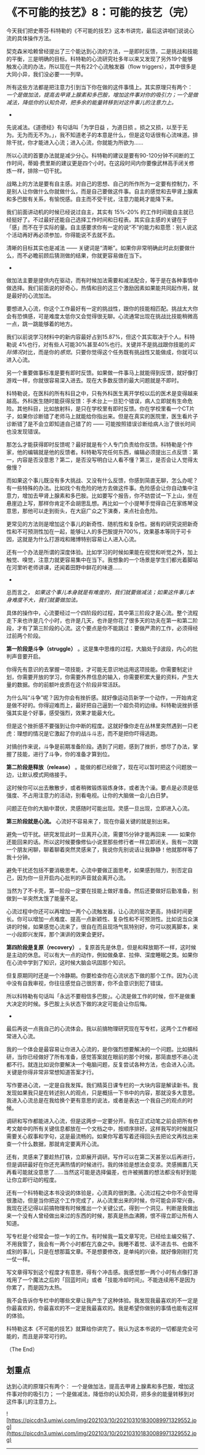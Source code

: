 # 《不可能的技艺》8：可能的技艺（完）

今天我们把史蒂芬·科特勒的《不可能的技艺》这本书讲完，最后这讲咱们说说心流的具体操作方法。

契克森米哈赖曾经提出了三个能达到心流的方法，一是即时反馈，二是挑战和技能的平衡，三是明确的目标。科特勒的心流研究社多年以来又发现了另外19个能够触发心流的办法，所以现在一共有22个心流触发器（flow triggers），其中很多是大同小异，我们没必要一一列举。

所有这些方法都是把注意力引到当下你在做的这件事情上。其实原理只有两个： *一个是做加法，提高去甲肾上腺素和多巴胺，增加这件事对你的吸引力；一个是做减法，降低你的认知负荷，把多余的能量转移到对这件事儿的注意力上。*

*

先说减法。《道德经》有句话叫「为学日益 ，为道日损 。损之又损，以至于无为。无为而无不为。」，我不知道老子的本意是什么，但是这句话很有心流味道。排除干扰，你才能进入心流；进入心流，你就能为所欲为……

所以心流的首要办法就是减少分心。科特勒的建议是要有90-120分钟不间断的工作时间，蒂姆·费里斯的建议更是四个小时。在这段时间内你要像武林高手闭关修炼一样，排除一切干扰。

战略上的方法是要有自主感。对自己的思想、自己的所作所为一定要有控制力，不是别人让你做什么你就做什么，而是自己要做这件事。自主的感觉和去甲肾上腺素和多巴胺有关系，有愉悦感。自主而不受干扰，注意力能耗才能降下来。

我们前面讲动机的时候已经说过自主，其实有 15%-20% 的工作时间能自主就已经挺好了。不过最好还能自己选择工作时间和日程表。其实自主感的关键在于「感」而不在于实际的量。自主感要求你有一定的说“不”的能力和意愿：别人说这个活动再好再必须参加，你得能说不去就不去。

清晰的目标其实也是减法 —— 关键词是“清晰”。如果你非常明确此时此刻要做什么，而不必瞻前顾后猜测做的结果，你就更容易做在当下。

*

做加法主要是提供内在驱动，而有时候加法需要和减法配合，等于是在各种事情中做选择。我们前面说的好奇心，热情和目的这三个激励因素如果能共同起作用，就是最好的心流加法。

要想进入心流，你这个工作最好有一定的挑战性，跟你的技能相匹配。挑战太大你会有恐惧感，可是难度太低你又会觉得很无聊。心流通常出现在挑战比技能稍微高一点，跳一跳能够着的地方。

我们以前说学习材料中的新内容最好占到15.87%，但这个其实取决于个人。科特勒说 4%也行，对有些人可能30%甚至40%也行。关键并不是挑战跟你技能的*实际情况*对比，而是你的*感觉*。只要你觉得这个任务既有挑战性又能做成，你就可以进入心流。

另一个重要做事标准是要有即时反馈。如果做一件事马上就能得到反馈，就好像打游戏一样，你就很容易深入进去。现在大多数反馈的最大问题就是不即时。

科特勒说，在医科的所有科目之中，只有外科医生离开学校以后的医术是变得越来越高。外科医生随时能获得反馈：手术台上一旦犯个错误，病人立即就有生命危险。其他科目，比如放射科，是只在学校里有即时反馈。你在学校里看一个CT片子，如果你诊断错了老师马上就能给你指出来。但是在真实的医院里，医生看片子诊断错了是不会立即知道自己错了的 —— 可能按照错误诊断给病人治了很长时间也没发现错误。

那怎么才能获得即时反馈呢？最好就是有个人专门负责给你反馈。科特勒是个作家，他的编辑就是他的反馈者。科特勒写完任何东西，编辑必须提出三点反馈：第一，内容是否没意思？第二，是否没写明白让人看不懂？第三，是否会让人觉得太傲慢？

而如果这个事儿既没有多大挑战、又没有什么反馈，你感到简直无聊，怎么办呢？有一些特殊的办法。比如找个有危险的地方去做这件事。危险感会让你自动集中注意力，增加去甲肾上腺素和多巴胺。比如要写个报告，你不妨尝试一下上山，坐在悬崖边上写，那样你肯定不会胡思乱想。再比如一个小提琴手觉得自己在家练琴没意思，那他可以走到街头，在大庭广众之下演奏，来点社会危险。

更常见的方法则是增加这个事儿的新奇性、随机性和复杂性。据有的研究说把新奇性和不可预测性加在一起，能够让人的多巴胺提升700%，效果基本等同于可卡因，这就是为什么打游戏和赌博特别容易让人进入心流。

还有一个办法是所谓的深度体验。比如学习的时候如果能在视觉和听觉之外，加上触觉、嗅觉，注意力就更容易集中在当下。我想象的一个场景是学生们都光着脚站在河里听老师讲课，还闻着田野中鲜花的味道……

*

总而言之， *如果这个事儿本身就是有难度的，我们就要做减法；如果这件事儿本身难度不大，我们就要做加法。*

具体的操作中，心流要经过一个四阶段的过程，其中第三阶段才是心流。整个流程走下来也许是几个小时，也许是几天，也许是你花了很多天的功夫在第一和第二阶段，才有了第三阶段的心流。这个要点是你不能跳过：要做严肃的工作，必须得经过前两个阶段。

 **第一阶段是斗争（struggle）** 。这是集中思维的过程，大脑处于β波段，内心的批判声音要开启。

你得先有意识的去掌握一项技能，才可能无意识地运用这项技能。你需要制定计划，你需要开放的学习，你需要外界信息的输入，你需要积累大量的资料，产生大量的数据。你的前额叶皮质在这个阶段非常活跃。

为什么叫“斗争”呢？因为你会有挫折感。就好像运动员新学一个动作，一开始肯定是做不好的。你得迎难而上，最好把自己逼到一个超负荷的边缘。科特勒说挫折感强其实是个好事，感受强烈，效果才能最大化。

但是这个挫折感不要强到让你中断的程度。这就好像你走在丛林里突然遇到一只老虎：理想的情况是它激起了你的战斗斗志，而不是把你吓得逃跑。

对搞创作来说，斗争是前期准备阶段。遇到了问题，感到了挫折，想尽了办法，掌握了技能，进行了斗争，你的准备才算到位。

 **第二阶段是释放（release）** 。能做的都已经做了，现在可以暂时把这个问题放一边，让默认模式网络接手。

这时候你可以出去散散步，或者稍微锻炼锻炼身体，或者洗个澡。要点是必须是低强度、不占用注意力的活动，别看电视。让你的大脑做一会儿白日梦。

问题正在你的大脑中潜伏，灵感随时可能出现。灵感一旦出现，立即进入心流。

 **第三阶段就是心流。** 心流好不容易来了，现在你最关键的就是别出来。

避免一切干扰。研究发现此时一旦离开心流，需要15分钟才能再回来 —— 如果你还能回来的话。所以这时候要像修仙小说里那些修行者一样立即闭关。我有一次跟一个朋友闲聊，聊着聊着突然灵感来了，我说你先别说话让我静静！他就那样等了我十分钟。

避免干扰还包括不要消极思考。心流中要做正面思考，如果感到阻力，别否定自己，因为你一旦开启内心批判的声音就会离开心流。

当然为了不卡壳，第一阶段一定要在技能上做好准备。然后还要做好后勤准备，别做到一半突然太饿了能量不足。

心流过程中你还可以再增加一两个心流触发器，让心流的层次更高，持续时间更长。你可以增加一点难度、提高一点新颖性、复杂性和不可预测性。比如说当众演讲的时候，如果感觉心流来了，很自在而且现场气氛特别好，你可以脱离脚本，来一小段即兴发挥，那个演讲的效果会更好。

 **第四阶段是复原（recovery）** 。复原首先是休息，但是和释放期不一样，这时候是主动的休息。可以有大一点的动作，例如做桑拿、拉伸、深度睡眠之类。如果你在心流中学到了知识，这时候大脑会巩固那个知识。

但复原期同时还是一个冷静期。你要检查你在心流状态下做的那个工作。因为心流中没有自我审视，你往往感觉自己很厉害，你不会意识到犯了错误。

所以科特勒有句话叫「永远不要相信多巴胺」。心流是做工作的时候，但不是做重大决定的时候。多巴胺上头状态下做的决定可能会让你后悔。

*

最后再说一点我自己的心流体会。我以前搞物理研究现在写专栏，这两个工作都经常进入心流。

我的一个体会是最容易让你进入心流的，是你强烈想要解决的一个问题。比如搞科研，当你已经做好了所有准备，感觉答案就在眼前的那个时候，那简直想不进心流都不行。就连比如说你要解决一个电脑问题，反复尝试各种方法，也会进入心流。关键是你得非常非常想知道答案才行。

写作要进心流，一定是自我发挥。我们精英日课专栏的一大块内容是解读新书。我发现如果我只是在转述别人的观点，只是概括一下书中的内容，那就没多大意思。我进入心流总是在我给换个更有意思的说法，或者是表达一个我自己的观点的时候。

调研和写作都能进入心流，但是这两步一定要分开。我在正式动笔之前会把所有参考文献中的所有关键信息都放在一个文档之中，按顺序排好。这样我写的时候就只需要关心叙事和字句，这是最流畅的。如果你写着写着还得回头去把论文再找出来查一个什么数据，那就肯定要离开心流。

还有，灵感来了要趁热打铁，立即展开调研。写作可以在第二天甚至以后再进行，但是调研最好在你还充满热情的时候进行。我的体验是想法会变凉。灵感搁置几天再看可能就没意思了……当然这可能是选择偏差，也许被搁置的想法都没有好到能让你立即行动的程度。

还有一个科特勒这本书没说的体验是，心流真的很刺激。心流过程之中你不会觉得很激动，但是当你把这个工作完成了，从心流里出来的时候，你可能会非常兴奋。我现在还记得以前搞物理有时候推出一个关键公式，得到一个洞见，判断是我做出来一个没有人曾经做出来过的东西的时候，那真是热血沸腾，恨不得立即让所有人知道。

写专栏是个经常会一惊一乍的工作。有时候我一篇文章写完，已经给主编交稿了、不用我管了，我会有一两个小时都在亢奋之中。我睡不着觉、读不进去书、也做不成别的事儿，只是在想那篇文章。不是想要修改，是单纯的兴奋。就好像刚刚打完一仗一样。

写文章得写到这个程度才有意思，得有个冲击感。我感觉那一两个小时有点像打游戏用了一个魔法之后的「回蓝时间」或者「技能冷却时间」。不能连续用不是因为你累了，而是因为太热。

我不会告诉你专栏中的哪些文章让我产生了这种体验。我发现我最喜欢的不一定是你最喜欢的，你最喜欢的不一定是我最喜欢的。我是希望你做别的事情也能有这样的体验。

科特勒这本《不可能的技艺》就算给你讲完了。我认为这本书说的一切都是完全可能的，而且是非常可行的。

（The End）

## 划重点

达到心流的原理只有两个：
一个是做加法，提高去甲肾上腺素和多巴胺，增加这件事对你的吸引力；
一个是做减法，降低你的认知负荷，把多余的能量转移到对这件事儿的注意力上。

![https://piccdn3.umiwi.com/img/202103/10/202103101830089971329552.jpg](https://piccdn3.umiwi.com/img/202103/10/202103101830089971329552.jpg)

---
